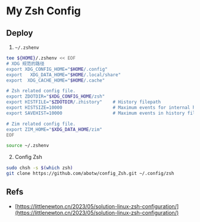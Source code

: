 # My Zsh Config

## Deploy

1. `~/.zshenv`

```sh
tee ${HOME}/.zshenv << EOF
# XDG 规范的路径
export XDG_CONFIG_HOME="$HOME/.config"
export   XDG_DATA_HOME="$HOME/.local/share"
export  XDG_CACHE_HOME="$HOME/.cache"

# Zsh related config file.
export ZDOTDIR="$XDG_CONFIG_HOME/zsh"
export HISTFILE="$ZDOTDIR/.zhistory"    # History filepath
export HISTSIZE=10000                   # Maximum events for internal history
export SAVEHIST=10000                   # Maximum events in history file

# Zim related config file.
export ZIM_HOME="$XDG_DATA_HOME/zim"
EOF

source ~/.zshenv
```

2. Config Zsh

```sh
sudo chsh -s $(which zsh)
git clone https://github.com/abotw/config_Zsh.git ~/.config/zsh
```

## Refs

- [https://littlenewton.cn/2023/05/solution-linux-zsh-configuration/](https://littlenewton.cn/2023/05/solution-linux-zsh-configuration/)